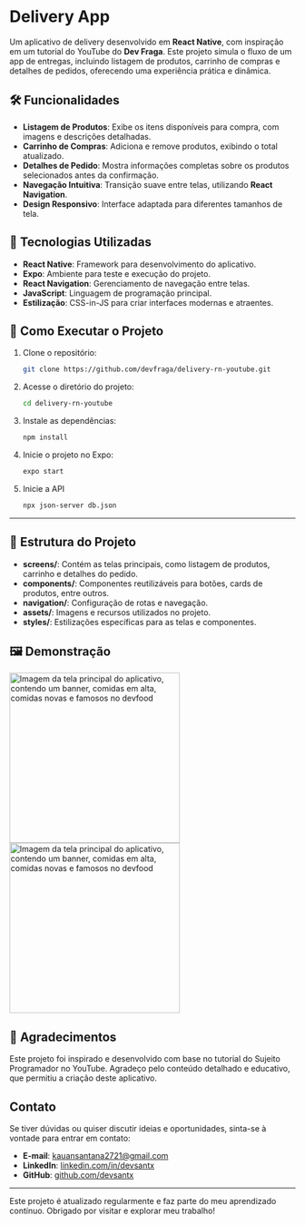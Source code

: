 # Delivery App

Um aplicativo de delivery desenvolvido em **React Native**, com inspiração em um tutorial do YouTube do **Dev Fraga**. Este projeto simula o fluxo de um app de entregas, incluindo listagem de produtos, carrinho de compras e detalhes de pedidos, oferecendo uma experiência prática e dinâmica.

## 🛠️ Funcionalidades

- **Listagem de Produtos**: Exibe os itens disponíveis para compra, com imagens e descrições detalhadas.
- **Carrinho de Compras**: Adiciona e remove produtos, exibindo o total atualizado.
- **Detalhes de Pedido**: Mostra informações completas sobre os produtos selecionados antes da confirmação.
- **Navegação Intuitiva**: Transição suave entre telas, utilizando **React Navigation**.
- **Design Responsivo**: Interface adaptada para diferentes tamanhos de tela.

## 🧰 Tecnologias Utilizadas

- **React Native**: Framework para desenvolvimento do aplicativo.
- **Expo**: Ambiente para teste e execução do projeto.
- **React Navigation**: Gerenciamento de navegação entre telas.
- **JavaScript**: Linguagem de programação principal.
- **Estilização**: CSS-in-JS para criar interfaces modernas e atraentes.

## 🚀 Como Executar o Projeto

1. Clone o repositório:

   ```bash
   git clone https://github.com/devfraga/delivery-rn-youtube.git

   ```

2. Acesse o diretório do projeto:

   ```bash
   cd delivery-rn-youtube

   ```

3. Instale as dependências:

   ```bash
   npm install

   ```

4. Inicie o projeto no Expo:

   ```bash
   expo start
   ```

5. Inicie a API
   ```bash
   npx json-server db.json
   ```

---

## 📂 Estrutura do Projeto

- **screens/**: Contém as telas principais, como listagem de produtos, carrinho e detalhes do pedido.
- **components/**: Componentes reutilizáveis para botões, cards de produtos, entre outros.
- **navigation/**: Configuração de rotas e navegação.
- **assets/**: Imagens e recursos utilizados no projeto.
- **styles/**: Estilizações específicas para as telas e componentes.

## 🖼️ Demonstração

<img src="imagens do projeto/Imagem do WhatsApp de 2024-12-11 à(s) 19.32.10_caf0fef7.jpg" alt="Imagem da tela principal do aplicativo, contendo um banner, comidas em alta, comidas novas e famosos no devfood" width="300">
<img src="imagens do projeto/Imagem do WhatsApp de 2024-12-11 à(s) 19.32.12_7a9d50d3.jpg" alt="Imagem da tela principal do aplicativo, contendo um banner, comidas em alta, comidas novas e famosos no devfood" width="300">

## 🤝 Agradecimentos

Este projeto foi inspirado e desenvolvido com base no tutorial do Sujeito Programador no YouTube. Agradeço pelo conteúdo detalhado e educativo, que permitiu a criação deste aplicativo.

## Contato

Se tiver dúvidas ou quiser discutir ideias e oportunidades, sinta-se à vontade para entrar em contato:

- **E-mail**: [kauansantana2721@gmail.com](mailto:kauansantana2721@gmail.com)
- **LinkedIn**: [linkedin.com/in/devsantx](https://www.linkedin.com/in/devsantx)
- **GitHub**: [github.com/devsantx](https://github.com/devsantx)

---

Este projeto é atualizado regularmente e faz parte do meu aprendizado contínuo. Obrigado por visitar e explorar meu trabalho!

```

```
